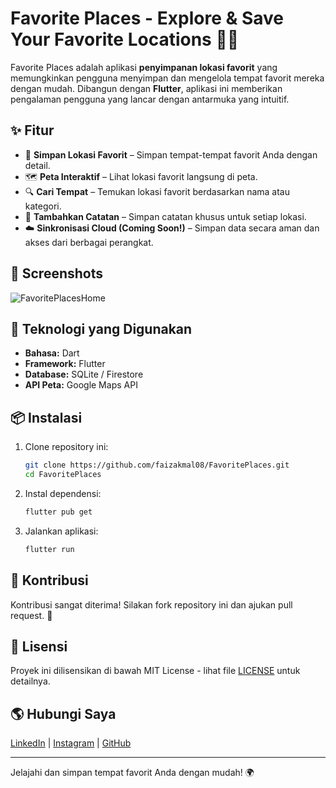 # Favorite Places - Explore & Save Your Favorite Locations 📍✨

Favorite Places adalah aplikasi **penyimpanan lokasi favorit** yang memungkinkan pengguna menyimpan dan mengelola tempat favorit mereka dengan mudah. Dibangun dengan **Flutter**, aplikasi ini memberikan pengalaman pengguna yang lancar dengan antarmuka yang intuitif.

## ✨ Fitur

- 📍 **Simpan Lokasi Favorit** – Simpan tempat-tempat favorit Anda dengan detail.
- 🗺 **Peta Interaktif** – Lihat lokasi favorit langsung di peta.
- 🔍 **Cari Tempat** – Temukan lokasi favorit berdasarkan nama atau kategori.
- 📝 **Tambahkan Catatan** – Simpan catatan khusus untuk setiap lokasi.
- ☁️ **Sinkronisasi Cloud (Coming Soon!)** – Simpan data secara aman dan akses dari berbagai perangkat.

## 📸 Screenshots

![FavoritePlacesHome](https://github.com/user-attachments/assets/favoriteplaces-home.png)

## 🚀 Teknologi yang Digunakan

- **Bahasa:** Dart
- **Framework:** Flutter
- **Database:** SQLite / Firestore
- **API Peta:** Google Maps API

## 📦 Instalasi

1. Clone repository ini:
   ```bash
   git clone https://github.com/faizakmal08/FavoritePlaces.git
   cd FavoritePlaces
   ```
2. Instal dependensi:
   ```bash
   flutter pub get
   ```
3. Jalankan aplikasi:
   ```bash
   flutter run
   ```

## 🤝 Kontribusi

Kontribusi sangat diterima! Silakan fork repository ini dan ajukan pull request. 🚀

## 📜 Lisensi

Proyek ini dilisensikan di bawah MIT License - lihat file [LICENSE](LICENSE) untuk detailnya.

## 🌎 Hubungi Saya

[LinkedIn](https://www.linkedin.com/in/faizakmalprogammer/) | [Instagram](https://www.instagram.com/faizkmall/) | [GitHub](https://github.com/faizakmal08)

---

Jelajahi dan simpan tempat favorit Anda dengan mudah! 🌍
